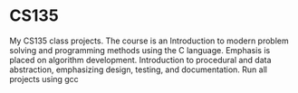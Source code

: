 # CS135
My CS135 class projects. The course is an Introduction to modern problem solving and programming methods using the C language. Emphasis is placed on algorithm development. Introduction to procedural and data abstraction, emphasizing design, testing, and documentation. Run all projects using gcc <fileName>
